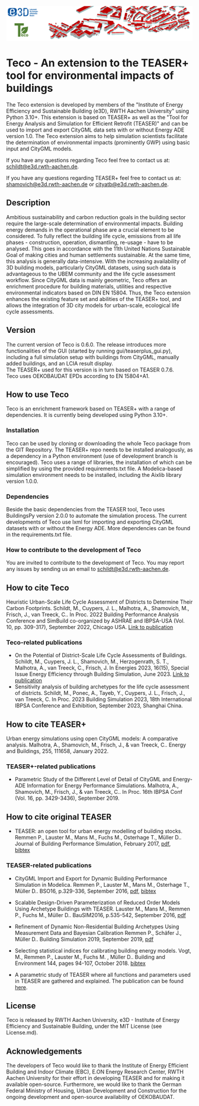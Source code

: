 ![E.ON EBC RWTH Aachen University](./pictures/Teco_headline.png)

# Teco - An extension to the TEASER+ tool for environmental impacts of buildings

<!---[![License](http://img.shields.io/:license-mit-blue.svg)](http://doge.mit-license.org)-->

The Teco extension is developed by members of the "Institute of Energy Efficiency and Sustainable Building (e3D), RWTH Aachen University" using Python 3.10+.
This extension is based on TEASER+ as well as the "Tool for Energy Analysis and Simulation for Efficient Retrofit (TEASER)" and can be used to import and export CityGML data sets with or without Energy ADE version 1.0. 
The Teco extension aims to help simulation scientists facilitate the determination of environmental impacts (prominently GWP) using basic input and CityGML models.

If you have any questions regarding Teco feel free to contact us at: [schildt@e3d.rwth-aachen.de](mailto:schildt@e3d.rwth-aachen.de).

If you have any questions regarding TEASER+ feel free to contact us at: [shamovich@e3d.rwth-aachen.de](mailto:shamovich@e3d.rwth-aachen.de) or [cityatb@e3d.rwth-aachen.de](mailto:cityatb@e3d.rwth-aachen.de).

## Description
 
Ambitious sustainability and carbon reduction goals in the building sector require the large-scale determination of environmental impacts. Building energy demands in the operational phase are a crucial element to be considered. To fully reflect the building life cycle, emissions from all life phases - construction, operation, dismantling, re-usage - have to be analysed. This goes in accordance with the 11th United Nations Sustainable Goal of making cities and human settlements sustainable. 
At the same time, this analysis is generally data-intensive. With the increasing availability of 3D building models, particularly CityGML datasets, using such data is advantageous to the UBEM community and the life cycle assessment workflow. Since CityGML data is mainly geometric, Teco offers an enrichment procedure for building materials, utilities and respective environmental indicators based on DIN EN 15804. Thus, the Teco extension enhances the existing feature set and abilities of the TEASER+ tool, and allows the integration of 3D city models for urban-scale, ecological life cycle assessments.

## Version

The current version of Teco is 0.6.0. The release introduces more functionalities of the GUI (started by running gui/teaserplus_gui.py), including a full simulation setup with buildings from CityGML, manually added buildings, and an LCIA result display.
<br>
The TEASER+ used for this version is in turn based on TEASER 0.7.6. <br>
Teco uses OEKOBAUDAT EPDs according to EN 15804+A1.

## How to use Teco

Teco is an enrichment framework based on TEASER+ with a range of dependencies.
It is currently being developed using Python 3.10+.

### Installation

Teco can be used by cloning or downloading the whole Teco package from the GIT Repository. 
The TEASER+ repo needs to be installed analogously, as a dependency in a Python environment (use of development branch is encouraged). 
Teco uses a range of libraries, the installation of which can be simplified by using the provided requirements.txt file.
A Modelica-based simulation environment needs to be installed, including the Aixlib library version 1.0.0.

### Dependencies

 Beside the basic dependencies from the TEASER tool, Teco uses BuildingsPy version 2.0.0 to automate the simulation process. The current developments of Teco use lxml for importing and exporting CityGML datasets with or without the Energy ADE.
More dependencies can be found in the requirements.txt file.

### How to contribute to the development of Teco

You are invited to contribute to the development of Teco. You may report any issues by sending us an email to [schildt@e3d.rwth-aachen.de](mailto:schildt@e3d.rwth-aachen.de).

## How to cite Teco
Heuristic Urban-Scale Life Cycle Assessment of Districts to Determine Their Carbon Footprints. Schildt, M., Cuypers, J. L., Malhotra, A., Shamovich, M., Frisch, J., van Treeck, C.. In Proc. 2022 Building Performance Analysis Conference and SimBuild co-organized by ASHRAE and IBPSA-USA (Vol. 10, pp. 309-317), September 2022, Chicago USA.
[Link to publication](https://doi.org/10.26868/25746308.2022.C035)

### Teco-related publications
+ On the Potential of District-Scale Life Cycle Assessments of Buildings. Schildt, M., Cuypers, J. L., Shamovich, M., Herzogenrath, S. T., Malhotra, A., van Treeck, C., Frisch, J. In Energies 2023, 16(15), Special Issue Energy Efficiency through Building Simulation, June 2023. [Link to publication](https://doi.org/10.3390/en16155639)
+ Sensitivity analysis of building archetypes for the life cycle assessment of districts. Schildt, M., Ponec, A., Tayeb, Y., Cuypers, J. L., Frisch, J., van Treeck, C. In Proc. 2023 Building Simulation 2023, 18th International IBPSA Conference and Exhibition, September 2023, Shanghai China.

## How to cite TEASER+
Urban energy simulations using open CityGML models: A comparative analysis. Malhotra, A., Shamovich, M., Frisch, J., & van Treeck, C.. Energy and Buildings, 255, 111658, January 2022.

### TEASER+-related publications
+ Parametric Study of the Different Level of Detail of CityGML and Energy-ADE Information for Energy Performance Simulations. Malhotra, A., Shamovich, M., Frisch, J., & van Treeck, C.. In Proc. 16th IBPSA Conf (Vol. 16, pp. 3429-3436), September 2019.


## How to cite original TEASER

+ TEASER: an open tool for urban energy modelling of building stocks. Remmen P., Lauster M., Mans M., Fuchs M., Osterhage T., Müller D.. Journal of Building Performance Simulation, February 2017,
[pdf](http://dx.doi.org/10.1080/19401493.2017.1283539),  
[bibtex](https://github.com/RWTH-EBC/TEASER/tree/master/doc/cite_jbps.bib)

### TEASER-related publications

+ CityGML Import and Export for Dynamic Building Performance Simulation in Modelica. Remmen P.,
Lauster M., Mans M., Osterhage T., Müller D.. BSO16, p.329-336, September 2016,
[pdf](http://www.ibpsa.org/proceedings/BSO2016/p1047.pdf),
[bibtex](https://github.com/RWTH-EBC/TEASER/tree/master/doc/cite.bib)

+ Scalable Design-Driven Parameterization of Reduced Order Models Using Archetype Buildings with TEASER.
Lauster M., Mans M., Remmen P., Fuchs M., Müller D.. BauSIM2016, p.535-542, September 2016,
[pdf](https://www.researchgate.net/profile/Moritz_Lauster/publication/310465372_Scalable_Design-Driven_Parameterization_of_Reduced_Order_Models_using_Archetype_Buildings_with_TEASER/links/582ee96908ae004f74be1fb0.pdf?origin=publication_detail&ev=pub_int_prw_xdl&msrp=eEyK6WYemhC8wK7xkMEPRDO4obE4uxBN4-0BdBy1Ldwhy9FhCe1pXfNObJYubvC_aZN0IWDPf9uayBo3u79bsZvg3hzUoLoYRatES2ARH8c.B2cYwSICt0IOa7lD-4oAiEa_3TtrO-7k-1W9chuNQwr_VNMCpZ5ubSb-eY2D77rGUP4S6wS8m6vudUUbMlXbQQ.Cledgd1Q9fPp11nYGpcpKNhSS6bVTqAEXeMZPkiV3HsJxcVWTFj4Hr_jmLZ0MOzDxbDEZObcGiKfmTL_9k_59A)

+ Refinement of Dynamic Non-Residential Building Archetypes Using Measurement Data and Bayesian Calibration
Remmen P., Schäfer J., Müller D.. Building Simulation 2019, September 2019,
[pdf](https://www.researchgate.net/publication/337925776_Refinement_of_Dynamic_Non-Residential_Building_Archetypes_Using_Measurement_Data_and_Bayesian_Calibration)

+ Selecting statistical indices for calibrating building energy models. Vogt, M., Remmen P., Lauster M., Fuchs M. , Müller D.. Building and Environment 144, pages 94-107, October 2018. [bibtex](https://github.com/RWTH-EBC/TEASER/tree/master/doc/cite_be.bib)

+  A parametric study of TEASER where all functions and  parameters used in TEASER are gathered and explained. The publication can be found [here](https://publications.rwth-aachen.de/record/749801/files/749801.pdf).

## License

Teco is released by RWTH Aachen University, e3D - Institute of Energy Efficiency and Sustainable Building, under the MIT License (see License.md).

## Acknowledgements

The developers of Teco would like to thank the Institute of Energy Efficient Building and Indoor Climate (EBC), E.ON Energy Research Center, RWTH Aachen University for their effort in developing TEASER and for making it available open-source. Furthermore, we would like to thank the German Federal Ministry of Housing, Urban Development and Construction for the ongoing development and open-source availability of OEKOBAUDAT.



